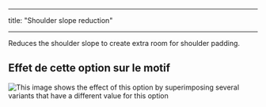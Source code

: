 - - -
title: "Shoulder slope reduction"
- - -

Reduces the shoulder slope to create extra room for shoulder padding.

## Effet de cette option sur le motif

![This image shows the effect of this option by superimposing several variants that have a different value for this option](simone_shoulderslopereduction_sample.svg "Effect of this option on the pattern")
